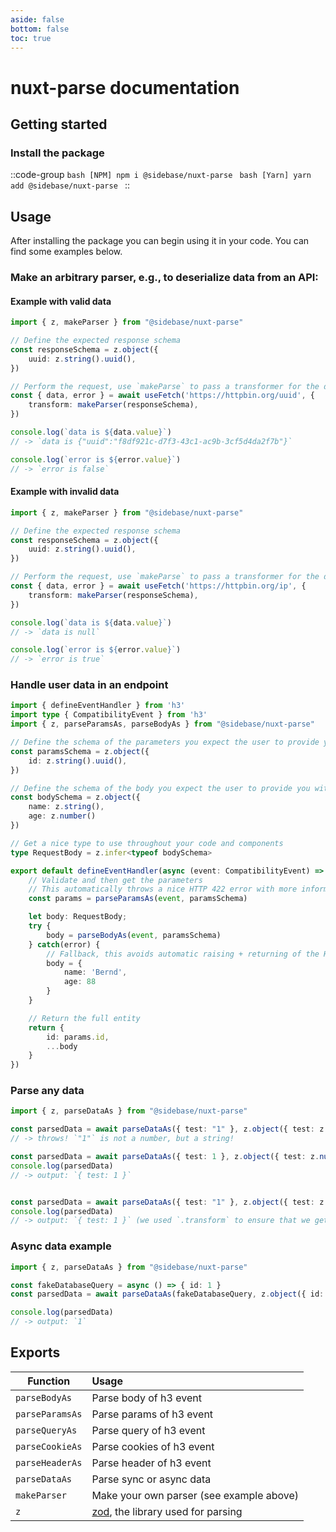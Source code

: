 ```yaml
---
aside: false
bottom: false
toc: true
---
```


# nuxt-parse documentation

## Getting started

### Install the package
   ::code-group
     ```bash [NPM]
     npm i @sidebase/nuxt-parse
     ```
     ```bash [Yarn]
     yarn add @sidebase/nuxt-parse
     ```
   ::

## Usage

After installing the package you can begin using it in your code. You can find some examples below.

### Make an arbitrary parser, e.g., to deserialize data from an API:

#### Example with valid data

```ts
import { z, makeParser } from "@sidebase/nuxt-parse"

// Define the expected response schema
const responseSchema = z.object({
    uuid: z.string().uuid(),
})

// Perform the request, use `makeParse` to pass a transformer for the data
const { data, error } = await useFetch('https://httpbin.org/uuid', {
    transform: makeParser(responseSchema),
})

console.log(`data is ${data.value}`)
// -> `data is {"uuid":"f8df921c-d7f3-43c1-ac9b-3cf5d4da2f7b"}`

console.log(`error is ${error.value}`)
// -> `error is false`
```
#### Example with invalid data
```ts
import { z, makeParser } from "@sidebase/nuxt-parse"

// Define the expected response schema
const responseSchema = z.object({
    uuid: z.string().uuid(),
})

// Perform the request, use `makeParse` to pass a transformer for the data
const { data, error } = await useFetch('https://httpbin.org/ip', {
    transform: makeParser(responseSchema),
})

console.log(`data is ${data.value}`)
// -> `data is null`

console.log(`error is ${error.value}`)
// -> `error is true`
```

### Handle user data in an endpoint

```ts
import { defineEventHandler } from 'h3'
import type { CompatibilityEvent } from 'h3'
import { z, parseParamsAs, parseBodyAs } from "@sidebase/nuxt-parse"

// Define the schema of the parameters you expect the user to provide you with
const paramsSchema = z.object({
    id: z.string().uuid(),
})

// Define the schema of the body you expect the user to provide you with
const bodySchema = z.object({
    name: z.string(),
    age: z.number()
})

// Get a nice type to use throughout your code and components
type RequestBody = z.infer<typeof bodySchema>

export default defineEventHandler(async (event: CompatibilityEvent) => {
    // Validate and then get the parameters
    // This automatically throws a nice HTTP 422 error with more information if the data is invalid
    const params = parseParamsAs(event, paramsSchema)

    let body: RequestBody;
    try {
        body = parseBodyAs(event, paramsSchema)
    } catch(error) {
        // Fallback, this avoids automatic raising + returning of the HTTP 422 error
        body = {
            name: 'Bernd',
            age: 88
        }
    }

    // Return the full entity
    return {
        id: params.id,
        ...body
    }
})
```

### Parse any data

```ts
import { z, parseDataAs } from "@sidebase/nuxt-parse"

const parsedData = await parseDataAs({ test: "1" }, z.object({ test: z.number() )}))
// -> throws! `"1"` is not a number, but a string!

const parsedData = await parseDataAs({ test: 1 }, z.object({ test: z.number() )}))
console.log(parsedData)
// -> output: `{ test: 1 }`


const parsedData = await parseDataAs({ test: "1" }, z.object({ test: z.string().transform(v => parseInt(v)) )}))
console.log(parsedData)
// -> output: `{ test: 1 }` (we used `.transform` to ensure that we get a number)
```

### Async data example

```ts
import { z, parseDataAs } from "@sidebase/nuxt-parse"

const fakeDatabaseQuery = async () => { id: 1 }
const parsedData = await parseDataAs(fakeDatabaseQuery, z.object({ id: z.number() )}))

console.log(parsedData)
// -> output: `1`
```

## Exports

| Function        | Usage                                                                  |
|-----------------|:-----------------------------------------------------------------------|
| `parseBodyAs`   | Parse body of h3 event                                                 |
| `parseParamsAs` | Parse params of h3 event                                               |
| `parseQueryAs`  | Parse query of h3 event                                                |
| `parseCookieAs` | Parse cookies of h3 event                                              |
| `parseHeaderAs` | Parse header of h3 event                                               |
| `parseDataAs`   | Parse sync or async data                                               |
| `makeParser`    | Make your own parser (see example above)                               |
| `z`             | [zod](https://github.com/colinhacks/zod), the library used for parsing |

